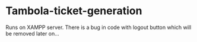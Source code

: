 # Tambola-ticket-generation

Runs on XAMPP server.
There is a bug in code with logout button which will be removed later on...

